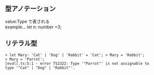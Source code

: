 型アノテーション
---
value:Type で表される   
example...  let n: number =3;   

リテラル型
---
```
> let Mary: 'Cat' | 'Dog' | 'Rabbit' = 'Cat'; > Mary = 'Rabbit';
> Mary = 'Parrot';
[eval].ts:5:1 - error TS2322: Type '"Parrot"' is not assignable to type '"Cat" | "Dog" | "Rabbit"'.
```